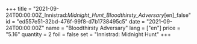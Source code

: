 +++
title = "2021-09-24T00:00:00Z_Innistrad:_Midnight_Hunt_Bloodthirsty_Adversary_[en]_false"
id = "ed557e51-32bd-476f-99f8-d7b1738495c5"
date = "2021-09-24T00:00:00Z"
name = "Bloodthirsty Adversary"
lang = ["en"]
price = "5.16"
quantity = 2
foil = false
set = "Innistrad: Midnight Hunt"
+++
